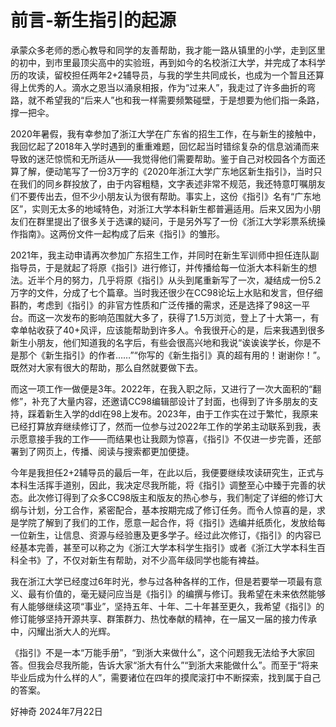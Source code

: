 # 前言-新生指引的起源

承蒙众多老师的悉心教导和同学的友善帮助，我才能一路从镇里的小学，走到区里的初中，到市里最顶尖高中的实验班，再到如今的名校浙江大学，并完成了本科学历的攻读，留校担任两年2+2辅导员，与我的学生共同成长，也成为一个暂且还算得上优秀的人。滴水之恩当以涌泉相报，作为“过来人”，我走过了许多曲折的弯路，就不希望我的“后来人”也和我一样需要频繁碰壁，于是想要为他们指一条路，撑一把伞。

2020年暑假，我有幸参加了浙江大学在广东省的招生工作，在与新生的接触中，我回忆起了2018年入学时遇到的重重难题，回忆起当时错综复杂的信息汹涌而来导致的迷茫惊慌和无所适从——我觉得他们需要帮助。鉴于自己对校园各个方面还算了解，便动笔写了一份3万字的《2020年浙江大学广东地区新生指引》，当时只在我们的同乡群投放了，由于内容粗糙，文字表述非常不规范，我还特意叮嘱朋友们不要传出去，但不少小朋友认为很有帮助。事实上，这份《指引》名有“广东地区”，实则无太多的地域特色，对浙江大学本科新生都普遍适用。后来又因为小朋友们在群里提出了很多关于选课的疑问，于是另外写了一份《浙江大学彩票系统操作指南》。这两份文件一起构成了后来《指引》的雏形。

2021年，我主动申请再次参加广东招生工作，并同时在新生军训师中担任连队副指导员，于是就起了将原《指引》进行修订，并传播给每一位浙大本科新生的想法。近半个月的努力，几乎将原《指引》从头到尾重新写了一次，凝结成一份5.2万字的文件，分成了七个篇章。当时我还很少在CC98论坛上水贴和发言，但仔细斟酌，考虑到《指引》的非官方性质和广泛传播的需求，还是选择了98这一平台。而这一次发布的影响范围就大多了，获得了1.5万浏览，登上了十大第一，有幸单帖收获了40+风评，应该能帮助到许多人。令我很开心的是，后来我遇到很多新生小朋友，他们知道我的名字后，有些会很高兴地和我说“诶诶诶学长，你是不是那个《新生指引》的作者……”“你写的《新生指引》真的超有用的！谢谢你！”。既然对大家有很大的帮助，那么自然就要做下去。

而这一项工作一做便是3年。2022年，在我入职之际，又进行了一次大面积的“翻修”，补充了大量内容，还邀请CC98编辑部设计了封面，也得到了许多朋友的支持，踩着新生入学的ddl在98上发布。2023年，由于工作实在过于繁忙，我原来已经打算放弃继续修订了，然而一位参与过2022年工作的学弟主动联系到我，表示愿意接手我的工作——而结果也让我颇为惊喜，《指引》不仅进一步完善，还部署到了网页上，传播、阅读与搜索都更加便捷。

今年是我担任2+2辅导员的最后一年，在此以后，我便要继续攻读研究生，正式与本科生活挥手道别，因此，我决定尽我所能，将《指引》调整至心中臻于完善的状态。此次修订得到了众多CC98版主和版友的热心参与，我们制定了详细的修订大纲与计划，分工合作，紧密配合，基本按期完成了修订任务。而令人惊喜的是，求是学院了解到了我们的工作，愿意一起合作，将《指引》选编并纸质化，发放给每一位新生，让信息、资源与经验惠及更多学子。经过此次修订，《指引》的内容已经基本完善，甚至可以称之为《浙江大学本科学生指引》或者《浙江大学本科生百科全书》了，不仅对新生有帮助，对不少高年级同学也能有裨益。

我在浙江大学已经度过6年时光，参与过各种各样的工作，但是若要举一项最有意义、最有价值的，毫无疑问应当是《指引》的编撰与修订。我希望在未来依然能够有人能够继续这项“事业”，坚持五年、十年、二十年甚至更久，我希望《指引》的修订能够坚持开源共享、群策群力、热忱奉献的精神，在一届又一届的接力传承中，闪耀出浙大人的光辉。

《指引》不是一本“万能手册”，“到浙大来做什么”，这个问题我无法给予大家回答。但我会尽我所能，告诉大家“浙大有什么”“到浙大来能做什么”。而至于“将来毕业后成为什么样的人”，需要诸位在四年的摸爬滚打中不断探索，找到属于自己的答案。

好神奇
2024年7月22日

